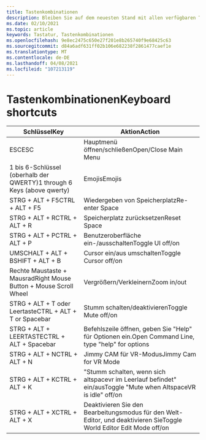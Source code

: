 ```yaml
---
title: Tastenkombinationen
description: Bleiben Sie auf dem neuesten Stand mit allen verfügbaren Tastenkombinationen und Aktionen, die von der Anwendung "altspacevr" unterstützt werden.
ms.date: 02/10/2021
ms.topic: article
keywords: Tastatur, Tastenkombinationen
ms.openlocfilehash: 9e8ec2475c650e27f201e8b265740f9e68425c63
ms.sourcegitcommit: d84a6adf631ff02b106e682238f2861477caef1e
ms.translationtype: MT
ms.contentlocale: de-DE
ms.lasthandoff: 04/08/2021
ms.locfileid: "107213119"
---
```

# <a name="keyboard-shortcuts"></a><span data-ttu-id="211fc-104">Tastenkombinationen</span><span class="sxs-lookup"><span data-stu-id="211fc-104">Keyboard shortcuts</span></span>

| <span data-ttu-id="211fc-105">Schlüssel</span><span class="sxs-lookup"><span data-stu-id="211fc-105">Key</span></span> | <span data-ttu-id="211fc-106">Aktion</span><span class="sxs-lookup"><span data-stu-id="211fc-106">Action</span></span> |
|---|---|
| <span data-ttu-id="211fc-107">ESC</span><span class="sxs-lookup"><span data-stu-id="211fc-107">ESC</span></span> | <span data-ttu-id="211fc-108">Hauptmenü öffnen/schließen</span><span class="sxs-lookup"><span data-stu-id="211fc-108">Open/Close Main Menu</span></span> |
| <span data-ttu-id="211fc-109">1 bis 6-Schlüssel (oberhalb der QWERTY)</span><span class="sxs-lookup"><span data-stu-id="211fc-109">1 through 6 Keys (above qwerty)</span></span> | <span data-ttu-id="211fc-110">Emojis</span><span class="sxs-lookup"><span data-stu-id="211fc-110">Emojis</span></span> |
| <span data-ttu-id="211fc-111">STRG + ALT + F5</span><span class="sxs-lookup"><span data-stu-id="211fc-111">CTRL + ALT + F5</span></span> | <span data-ttu-id="211fc-112">Wiedergeben von Speicherplatz</span><span class="sxs-lookup"><span data-stu-id="211fc-112">Re-enter Space</span></span> |
| <span data-ttu-id="211fc-113">STRG + ALT + R</span><span class="sxs-lookup"><span data-stu-id="211fc-113">CTRL + ALT + R</span></span> | <span data-ttu-id="211fc-114">Speicherplatz zurücksetzen</span><span class="sxs-lookup"><span data-stu-id="211fc-114">Reset Space</span></span> |
| <span data-ttu-id="211fc-115">STRG + ALT + P</span><span class="sxs-lookup"><span data-stu-id="211fc-115">CTRL + ALT + P</span></span> | <span data-ttu-id="211fc-116">Benutzeroberfläche ein-/ausschalten</span><span class="sxs-lookup"><span data-stu-id="211fc-116">Toggle UI off/on</span></span> |
| <span data-ttu-id="211fc-117">UMSCHALT + ALT + B</span><span class="sxs-lookup"><span data-stu-id="211fc-117">SHIFT + ALT + B</span></span> | <span data-ttu-id="211fc-118">Cursor ein/aus umschalten</span><span class="sxs-lookup"><span data-stu-id="211fc-118">Toggle Cursor off/on</span></span> |
| <span data-ttu-id="211fc-119">Rechte Maustaste + Mausrad</span><span class="sxs-lookup"><span data-stu-id="211fc-119">Right Mouse Button + Mouse Scroll Wheel</span></span> | <span data-ttu-id="211fc-120">Vergrößern/Verkleinern</span><span class="sxs-lookup"><span data-stu-id="211fc-120">Zoom in/out</span></span> |
| <span data-ttu-id="211fc-121">STRG + ALT + T oder Leertaste</span><span class="sxs-lookup"><span data-stu-id="211fc-121">CTRL + ALT + T or Spacebar</span></span> | <span data-ttu-id="211fc-122">Stumm schalten/deaktivieren</span><span class="sxs-lookup"><span data-stu-id="211fc-122">Toggle Mute off/on</span></span> |
| <span data-ttu-id="211fc-123">STRG + ALT + LEERTASTE</span><span class="sxs-lookup"><span data-stu-id="211fc-123">CTRL + ALT + Spacebar</span></span> | <span data-ttu-id="211fc-124">Befehlszeile öffnen, geben Sie "Help" für Optionen ein.</span><span class="sxs-lookup"><span data-stu-id="211fc-124">Open Command Line, type "help" for options</span></span> |
| <span data-ttu-id="211fc-125">STRG + ALT + N</span><span class="sxs-lookup"><span data-stu-id="211fc-125">CTRL + ALT + N</span></span> | <span data-ttu-id="211fc-126">Jimmy CAM für VR-Modus</span><span class="sxs-lookup"><span data-stu-id="211fc-126">Jimmy Cam for VR Mode</span></span> |
| <span data-ttu-id="211fc-127">STRG + ALT + K</span><span class="sxs-lookup"><span data-stu-id="211fc-127">CTRL + ALT + K</span></span> | <span data-ttu-id="211fc-128">"Stumm schalten, wenn sich altspacevr im Leerlauf befindet" ein/aus</span><span class="sxs-lookup"><span data-stu-id="211fc-128">Toggle "Mute when AltspaceVR is idle" off/on</span></span> |
| <span data-ttu-id="211fc-129">STRG + ALT + X</span><span class="sxs-lookup"><span data-stu-id="211fc-129">CTRL + ALT + X</span></span> | <span data-ttu-id="211fc-130">Deaktivieren Sie den Bearbeitungsmodus für den Welt-Editor, und deaktivieren Sie</span><span class="sxs-lookup"><span data-stu-id="211fc-130">Toggle World Editor Edit Mode off/on</span></span> |